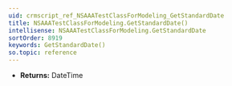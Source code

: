 ```yaml
---
uid: crmscript_ref_NSAAATestClassForModeling_GetStandardDate
title: NSAAATestClassForModeling.GetStandardDate()
intellisense: NSAAATestClassForModeling.GetStandardDate
sortOrder: 8919
keywords: GetStandardDate()
so.topic: reference
---
```



* **Returns:** DateTime


